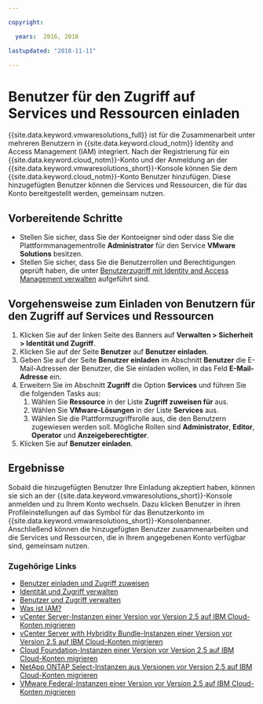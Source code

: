 ```yaml
---

copyright:

  years:  2016, 2018

lastupdated: "2018-11-11"

---
```


# Benutzer für den Zugriff auf Services und Ressourcen einladen

{{site.data.keyword.vmwaresolutions_full}} ist für die Zusammenarbeit unter mehreren Benutzern in {{site.data.keyword.cloud_notm}} Identity and Access Management (IAM) integriert. Nach der Registrierung für ein {{site.data.keyword.cloud_notm}}-Konto und der Anmeldung an der {{site.data.keyword.vmwaresolutions_short}}-Konsole können Sie dem {{site.data.keyword.cloud_notm}}-Konto Benutzer hinzufügen. Diese hinzugefügten Benutzer können die Services und Ressourcen, die für das Konto bereitgestellt werden, gemeinsam nutzen.

## Vorbereitende Schritte

* Stellen Sie sicher, dass Sie der Kontoeigner sind oder dass Sie die Plattformmanagementrolle **Administrator** für den Service **VMware Solutions** besitzen.
* Stellen Sie sicher, dass Sie die Benutzerrollen und Berechtigungen geprüft haben, die unter [Benutzerzugriff mit Identity and Access Management verwalten](iam.html) aufgeführt sind.

## Vorgehensweise zum Einladen von Benutzern für den Zugriff auf Services und Ressourcen

1. Klicken Sie auf der linken Seite des Banners auf **Verwalten > Sicherheit > Identität und Zugriff**.
2. Klicken Sie auf der Seite **Benutzer**  auf **Benutzer einladen**.
3. Geben Sie auf der Seite **Benutzer einladen** im Abschnitt **Benutzer** die E-Mail-Adressen der Benutzer, die Sie einladen wollen, in das Feld **E-Mail-Adresse** ein.
4. Erweitern Sie im Abschnitt **Zugriff** die Option **Services** und führen Sie die folgenden Tasks aus:
   1. Wählen Sie **Ressource** in der Liste **Zugriff zuweisen für** aus.
   2. Wählen Sie **VMware-Lösungen** in der Liste **Services** aus.
   3. Wählen Sie die Plattformzugriffsrolle aus, die den Benutzern zugewiesen werden soll. Mögliche Rollen sind **Administrator**, **Editor**, **Operator** und **Anzeigeberechtigter**.
5. Klicken Sie auf **Benutzer einladen**.

## Ergebnisse

Sobald die hinzugefügten Benutzer Ihre Einladung akzeptiert haben, können sie sich an der {{site.data.keyword.vmwaresolutions_short}}-Konsole anmelden und zu Ihrem Konto wechseln. Dazu klicken Benutzer in ihren Profileinstellungen auf das Symbol für das Benutzerkonto im {{site.data.keyword.vmwaresolutions_short}}-Konsolenbanner. Anschließend können die hinzugefügten Benutzer zusammenarbeiten und die Services und Ressourcen, die in Ihrem angegebenen Konto verfügbar sind, gemeinsam nutzen.

### Zugehörige Links

* [Benutzer einladen und Zugriff zuweisen](../../../iam/iamuserinv.html)
* [Identität und Zugriff verwalten](../../../iam/quickstart.html)
* [Benutzer und Zugriff verwalten](../../../iam/iamusermanage.html)
* [Was ist IAM?](../../../iam/index.html)
* [vCenter Server-Instanzen einer Version vor Version 2.5 auf IBM Cloud-Konten migrieren](../vcenter/vc_addinstancetousraccount.html)
* [vCenter Server with Hybridity Bundle-Instanzen einer Version vor Version 2.5 auf IBM Cloud-Konten migrieren](../vcenter/vc_hybrid_addinstancetousraccount.html)
* [Cloud Foundation-Instanzen einer Version vor Version 2.5 auf IBM Cloud-Konten migrieren](../sddc/sd_addinstancetousraccount.html)
* [NetApp ONTAP Select-Instanzen aus Versionen vor Version 2.5 auf IBM Cloud-Konten migrieren](../netapp/np_addinstancetousraccount.html)
* [VMware Federal-Instanzen einer Version vor Version 2.5 auf IBM Cloud-Konten migrieren](../vcenter/vc_fed_addinstancetousraccount.html)
